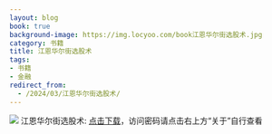 ```yaml
---
layout: blog
book: true
background-image: https://img.locyoo.com/book江恩华尔街选股术.jpg
category: 书籍
title: 江恩华尔街选股术
tags:
- 书籍
- 金融
redirect_from:
  - /2024/03/江恩华尔街选股术/
---
```

![](https://img.locyoo.com/book江恩华尔街选股术.jpg)
江恩华尔街选股术: <a name = "ref1" href="https://url18.ctfile.com/f/50983618-1377644932-0c779f?p=3619">点击下载</a>，访问密码请点击右上方“关于”自行查看